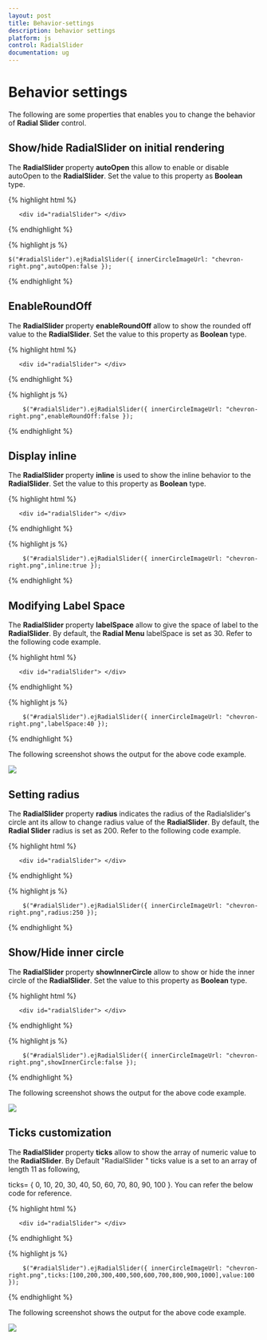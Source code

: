 ```yaml
---
layout: post
title: Behavior-settings
description: behavior settings
platform: js
control: RadialSlider
documentation: ug
---
```


# Behavior settings

The following are some  properties that enables you to change the behavior of **Radial Slider** control.

##  Show/hide RadialSlider on initial rendering 

The **RadialSlider** property **autoOpen** this allow to enable or disable autoOpen  to the **RadialSlider**. Set the value to this property as **Boolean** type.

{% highlight html %}

       <div id="radialSlider"> </div>

{% endhighlight %}

{% highlight js %}

    $("#radialSlider").ejRadialSlider({ innerCircleImageUrl: "chevron-right.png",autoOpen:false });
    
{% endhighlight %}

## EnableRoundOff 

The **RadialSlider** property **enableRoundOff** allow  to show  the rounded off value to the **RadialSlider**. Set the value to this property as **Boolean** type.

{% highlight html %}

       <div id="radialSlider"> </div>

{% endhighlight %}

{% highlight js %}

        $("#radialSlider").ejRadialSlider({ innerCircleImageUrl: "chevron-right.png",enableRoundOff:false });

{% endhighlight %}

## Display inline

The **RadialSlider** property **inline** is used to show  the inline behavior to the **RadialSlider**. Set the value to this property as **Boolean** type.

{% highlight html %}

       <div id="radialSlider"> </div>

{% endhighlight %}

{% highlight js %}

        $("#radialSlider").ejRadialSlider({ innerCircleImageUrl: "chevron-right.png",inline:true });

{% endhighlight %}

## Modifying Label Space 

The **RadialSlider** property **labelSpace** allow to  give the  space of label to the **RadialSlider**.  By default, the **Radial Menu** labelSpace is set as 30. Refer to the following code example.

{% highlight html %}

       <div id="radialSlider"> </div>

{% endhighlight %}

{% highlight js %}

        $("#radialSlider").ejRadialSlider({ innerCircleImageUrl: "chevron-right.png",labelSpace:40 });

{% endhighlight %}

The following screenshot shows the output for the above code example.

![](Behavior-settings_images\Behavior-settings_images_img1.png)


## Setting radius

The **RadialSlider** property **radius**  indicates the radius of the Radialslider's circle ant its allow to change radius value of the  **RadialSlider**.  By default, the **Radial Slider** radius is set as 200. Refer to the following code example.

{% highlight html %}

       <div id="radialSlider"> </div>

{% endhighlight %}

{% highlight js %}

        $("#radialSlider").ejRadialSlider({ innerCircleImageUrl: "chevron-right.png",radius:250 });

{% endhighlight %}

## Show/Hide inner circle

The **RadialSlider** property **showInnerCircle** allow to show  or hide  the inner circle of  the **RadialSlider**. Set the value to this property as **Boolean** type.

{% highlight html %}

       <div id="radialSlider"> </div>

{% endhighlight %}

{% highlight js %}

        $("#radialSlider").ejRadialSlider({ innerCircleImageUrl: "chevron-right.png",showInnerCircle:false });

{% endhighlight %}

The following screenshot shows the output for the above code example.

![](Behavior-settings_images\Behavior-settings_images_img2.png)

## Ticks customization

The **RadialSlider** property **ticks** allow to show  the array of numeric value to  the **RadialSlider**. By Default "RadialSlider " ticks value is a set to an array of length 11 as following,

ticks= { 0, 10, 20, 30, 40, 50, 60, 70, 80, 90, 100 }. You can refer the below code for reference.

{% highlight html %}

       <div id="radialSlider"> </div>

{% endhighlight %}

{% highlight js %}

        $("#radialSlider").ejRadialSlider({ innerCircleImageUrl: "chevron-right.png",ticks:[100,200,300,400,500,600,700,800,900,1000],value:100 });

{% endhighlight %}

The following screenshot shows the output for the above code example.

![](Behavior-settings_images\Behavior-settings_images_img3.png)
